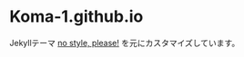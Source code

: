 # Koma-1.github.io

Jekyllテーマ [no style, please!](https://github.com/riggraz/no-style-please) を元にカスタマイズしています。